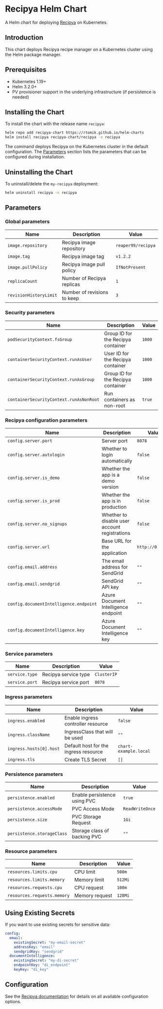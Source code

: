 # Recipya Helm Chart

A Helm chart for deploying [Recipya](https://github.com/reaper47/recipya) on Kubernetes.

## Introduction

This chart deploys Recipya recipe manager on a Kubernetes cluster using the Helm package manager.

## Prerequisites

- Kubernetes 1.19+
- Helm 3.2.0+
- PV provisioner support in the underlying infrastructure (if persistence is needed)

## Installing the Chart

To install the chart with the release name `recipya`:

```bash
helm repo add recipya-chart https://rtomik.github.io/helm-charts
helm install recipya recipya-chart/recipya -n recipya
```

The command deploys Recipya on the Kubernetes cluster in the default configuration. The [Parameters](#parameters) section lists the parameters that can be configured during installation.

## Uninstalling the Chart

To uninstall/delete the `my-recipya` deployment:

```bash
helm uninstall recipya -n recipya
```

## Parameters

### Global parameters

| Name                     | Description                          | Value           |
|--------------------------|--------------------------------------|-----------------|
| `image.repository`       | Recipya image repository             | `reaper99/recipya` |
| `image.tag`              | Recipya image tag                    | `v1.2.2`        |
| `image.pullPolicy`       | Recipya image pull policy            | `IfNotPresent`  |
| `replicaCount`           | Number of Recipya replicas           | `1`             |
| `revisionHistoryLimit`   | Number of revisions to keep          | `3`             |

### Security parameters

| Name                                    | Description                                      | Value     |
|-----------------------------------------|--------------------------------------------------|-----------|
| `podSecurityContext.fsGroup`            | Group ID for the Recipya container               | `1000`    |
| `containerSecurityContext.runAsUser`    | User ID for the Recipya container                | `1000`    |
| `containerSecurityContext.runAsGroup`   | Group ID for the Recipya container               | `1000`    |
| `containerSecurityContext.runAsNonRoot` | Run containers as non-root                       | `true`    |

### Recipya configuration parameters

| Name                                    | Description                                           | Value          |
|-----------------------------------------|-------------------------------------------------------|----------------|
| `config.server.port`                    | Server port                                           | `8078`         |
| `config.server.autologin`               | Whether to login automatically                        | `false`        |
| `config.server.is_demo`                 | Whether the app is a demo version                     | `false`        |
| `config.server.is_prod`                 | Whether the app is in production                      | `false`        |
| `config.server.no_signups`              | Whether to disable user account registrations         | `false`        |
| `config.server.url`                     | Base URL for the application                          | `http://0.0.0.0` |
| `config.email.address`                  | The email address for SendGrid                        | `""`           |
| `config.email.sendgrid`                 | SendGrid API key                                      | `""`           |
| `config.documentIntelligence.endpoint`  | Azure Document Intelligence endpoint                  | `""`           |
| `config.documentIntelligence.key`       | Azure Document Intelligence key                       | `""`           |

### Service parameters

| Name                     | Description                                      | Value       |
|--------------------------|--------------------------------------------------|-------------|
| `service.type`           | Recipya service type                             | `ClusterIP` |
| `service.port`           | Recipya service port                             | `8078`      |

### Ingress parameters

| Name                     | Description                                      | Value       |
|--------------------------|--------------------------------------------------|-------------|
| `ingress.enabled`        | Enable ingress controller resource               | `false`     |
| `ingress.className`      | IngressClass that will be used                   | `""`        |
| `ingress.hosts[0].host`  | Default host for the ingress resource            | `chart-example.local` |
| `ingress.tls`            | Create TLS Secret                                | `[]`        |

### Persistence parameters

| Name                                 | Description                              | Value     |
|--------------------------------------|------------------------------------------|-----------|
| `persistence.enabled`                | Enable persistence using PVC             | `true`    |
| `persistence.accessMode`             | PVC Access Mode                          | `ReadWriteOnce` |
| `persistence.size`                   | PVC Storage Request                      | `1Gi`     |
| `persistence.storageClass`           | Storage class of backing PVC             | `""`      |

### Resource parameters

| Name                     | Description                              | Value     |
|--------------------------|------------------------------------------|-----------|
| `resources.limits.cpu`   | CPU limit                                | `500m`    |
| `resources.limits.memory`| Memory limit                             | `512Mi`   |
| `resources.requests.cpu` | CPU request                              | `100m`    |
| `resources.requests.memory` | Memory request                        | `128Mi`   |

## Using Existing Secrets

If you want to use existing secrets for sensitive data:

```yaml
config:
  email:
    existingSecret: "my-email-secret"
    addressKey: "email"
    sendgridKey: "sendgrid"
  documentIntelligence:
    existingSecret: "my-di-secret"
    endpointKey: "di_endpoint"
    keyKey: "di_key"
```

## Configuration

See the [Recipya documentation](https://recipes.musicavis.ca/docs/installation/docker/#environment-variables) for details on all available configuration options.